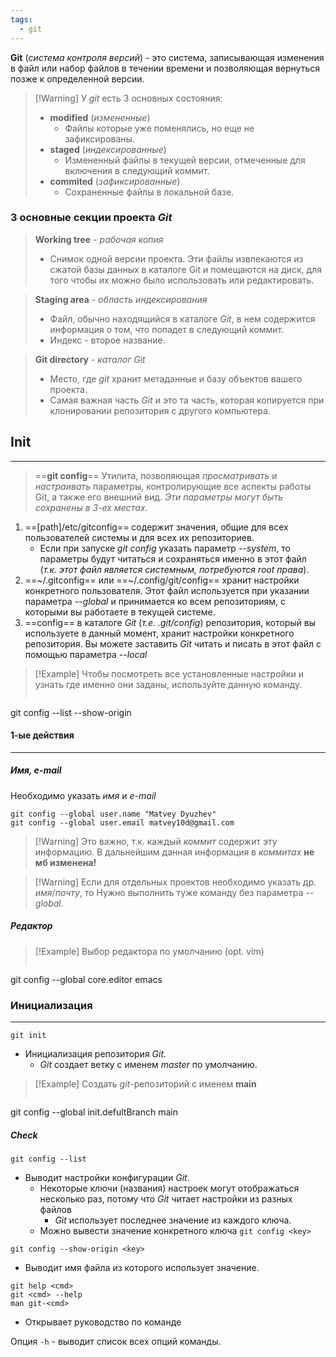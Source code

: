 ```yaml
---
tags:
  - git
---
```

**Git** (*система контроля версий*) - это система, записывающая изменения в файл или набор файлов в течении времени и позволяющая вернуться позже к определенной версии.

>[!Warning] У *git* есть 3 основных состояния:
>- **modified** (*измененные*) 
>    - Файлы которые уже поменялись, но еще не зафиксированы.
>- **staged** (*индексированные*)
>    - Измененный файлы в текущей версии, отмеченные для включения в следующий коммит.
>- **commited** (*зафиксированные*)
>    - Сохраненные файлы в локальной базе.

### 3 основные секции проекта *Git* ###

> **Working tree** - *рабочая копия*
>    - Снимок одной версии проекта. Эти файлы извлекаются из сжатой базы данных в каталоге Git и помещаются на диск, для того чтобы их можно было использовать или редактировать.

> **Staging area** - *область индексирования*
>    - Файл, обычно находящийся в каталоге *Git*, в нем содержится информация о том, что попадет в следующий коммит. 
>    - Индекс - второе название.

> **Git directory** - *каталог Git*
>    - Место, где *git* хранит метаданные и базу объектов вашего проекта.
>    - Самая важная часть *Git* и это та часть, которая копируется при клонировании репозитория с другого компьютера.

## Init ##
---

>==**git config**==
> Утилита, позволяющая *просматривать* и *настраивать* параметры, контролирующие все аспекты работы Git, а также его внешний вид. *Эти параметры могут быть сохранены в 3-ех местах*.

1. ==[path]/etc/gitconfig== содержит значения, общие для всех пользователей системы и для всех их репозиториев. 
    - Если при запуске *git config* указать параметр *--system*, то параметры будут читаться и сохраняться именно в этот файл (*т.к. этот файл является системным, потребуются root права*).
2. ==~/.gitconfig== или ==~/.config/git/config== хранит настройки конкретного пользователя. Этот файл используется при указании параметра *--global* и принимается ко всем репозиториям, с которыми вы работаете в текущей системе.
3. ==config== в каталоге *Git* (*т.е. .git/config*) репозитория, который вы используете в данный момент, хранит настройки конкретного репозитория. Вы можете заставить *Git* читать и писать в этот файл с помощью параметра *--local*

>[!Example] Чтобы посмотреть все установленные настройки и узнать где именно они заданы, используйте данную команду.
>```
git config --list --show-origin

#### 1-ые действия ####
---
##### Имя, e-mail #####

Необходимо указать *имя* и *e-mail*
```
git config --global user.name "Matvey Dyuzhev"
git config --global user.email matvey10d@gmail.com 
```

>[!Warning] Это важно, т.к. каждый *коммит* содержит эту информацию.
>В дальнейшим данная информация в *коммитах* **не мб изменена!**

>[!Warning] Если для отдельных проектов необходимо указать др. *имя*/*почту*, то
>Нужно выполнить туже команду без параметра *--global*.

##### Редактор #####

>[!Example] Выбор редактора по умолчанию (opt. vim)
>```
git config --global core.editor emacs

### Инициализация ###
---
```
git init
``` 
- Инициализация репозитория *Git*.
    - *Git* создает ветку с именем *master* по умолчанию.

>[!Example]   Создать *git*-репозиторий с именем **main**
>```
git config --global init.defultBranch main

##### Check #####
```
git config --list
```
- Выводит настройки конфигурации *Git*.
    - Некоторые ключи (названия) настроек могут отображаться несколько раз, потому что *Git* читает настройки из разных файлов 
        - *Git* использует последнее значение из каждого ключа.
    - Можно вывести значение конкретного ключа `git config <key>`

```
git config --show-origin <key>
```
- Выводит имя файла из которого использует значение.

```
git help <cmd>
git <cmd> --help
man git-<cmd>
```
- Открывает руководство по команде

Опция `-h` - выводит список всех опций команды.

